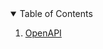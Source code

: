 <!-- TABLE OF CONTENTS -->
<details open="open">
  <summary>Table of Contents</summary>
  <ol>
    <li>
      <a href="/cap11/openapi">OpenAPI</a>
    </li>       
  </ol>
</details>